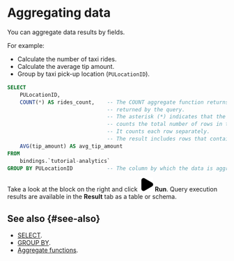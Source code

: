 # Aggregating data

You can aggregate data results by fields.

For example:

* Calculate the number of taxi rides.
* Calculate the average tip amount.
* Group by taxi pick-up location (`PULocationID`).

```sql
SELECT
    PULocationID,
    COUNT(*) AS rides_count,    -- The COUNT aggregate function returns the number of rows,
                                -- returned by the query.
                                -- The asterisk (*) indicates that the COUNT function
                                -- counts the total number of rows in the table.
                                -- It counts each row separately.
                                -- The result includes rows that contain null values.
    AVG(tip_amount) AS avg_tip_amount
FROM
    bindings.`tutorial-analytics`
GROUP BY PULocationID           -- The column by which the data is aggregated.
```

Take a look at the block on the right and click ![run](../../_assets/console-icons/play-fill.svg) **Run**.
Query execution results are available in the **Result** tab as a table or schema.

## See also {#see-also}

* [SELECT](https://ydb.tech/en/docs/yql/reference/syntax/select).
* [GROUP BY](https://ydb.tech/en/docs/yql/reference/syntax/group_by).
* [Aggregate functions](https://ydb.tech/en/docs/yql/reference/builtins/aggregation).

